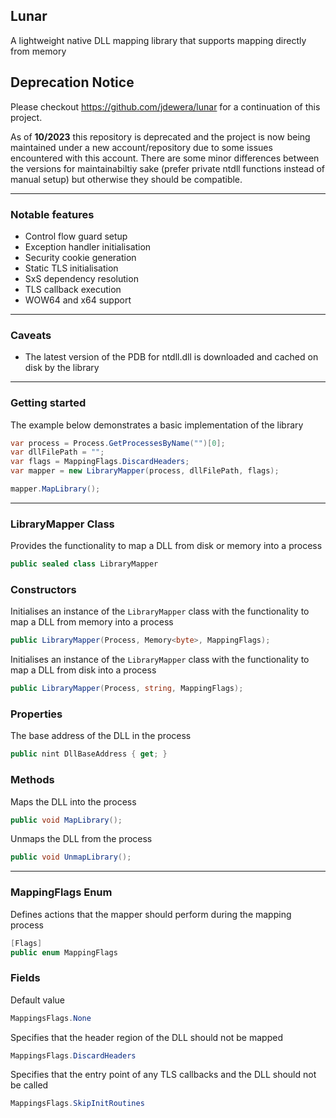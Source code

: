 ## Lunar

A lightweight native DLL mapping library that supports mapping directly from memory

## Deprecation Notice

Please checkout https://github.com/jdewera/lunar for a continuation of this project.

As of **10/2023** this repository is deprecated and the project is now being maintained under a new account/repository due to some issues encountered with this account. There are some minor differences between the versions for maintainabiltiy sake (prefer private ntdll functions instead of manual setup) but otherwise they should be compatible.

---

### Notable features

- Control flow guard setup
- Exception handler initialisation
- Security cookie generation
- Static TLS initialisation
- SxS dependency resolution
- TLS callback execution
- WOW64 and x64 support

---

### Caveats

- The latest version of the PDB for ntdll.dll is downloaded and cached on disk by the library

---

### Getting started

The example below demonstrates a basic implementation of the library

```c#
var process = Process.GetProcessesByName("")[0];
var dllFilePath = "";
var flags = MappingFlags.DiscardHeaders;
var mapper = new LibraryMapper(process, dllFilePath, flags);

mapper.MapLibrary();
```

---

### LibraryMapper Class

Provides the functionality to map a DLL from disk or memory into a process

```c#
public sealed class LibraryMapper
```

### Constructors

Initialises an instance of the `LibraryMapper` class with the functionality to map a DLL from memory into a process

```c#
public LibraryMapper(Process, Memory<byte>, MappingFlags);
```

Initialises an instance of the `LibraryMapper` class with the functionality to map a DLL from disk into a process

```c#
public LibraryMapper(Process, string, MappingFlags);
```

### Properties

The base address of the DLL in the process

```c#
public nint DllBaseAddress { get; }
```

### Methods

Maps the DLL into the process

```c#
public void MapLibrary();
```

Unmaps the DLL from the process

```c#
public void UnmapLibrary();
```

---

### MappingFlags Enum

Defines actions that the mapper should perform during the mapping process

```c#
[Flags]
public enum MappingFlags
```

### Fields

Default value

```c#
MappingsFlags.None
```

Specifies that the header region of the DLL should not be mapped

```c#
MappingsFlags.DiscardHeaders 
```

Specifies that the entry point of any TLS callbacks and the DLL should not be called

```c#
MappingsFlags.SkipInitRoutines
```
